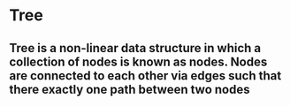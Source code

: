 # Tree

## Tree is a non-linear data structure in which a collection of nodes is known as nodes. Nodes are connected to each other via edges such that there exactly one path between two nodes 